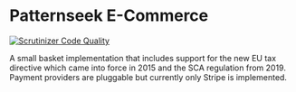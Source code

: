 # Patternseek E-Commerce

[![Scrutinizer Code Quality](https://scrutinizer-ci.com/g/patternseek/ecommerce/badges/quality-score.png?b=master)](https://scrutinizer-ci.com/g/patternseek/ecommerce/?branch=master)

A small basket implementation that includes support for the new EU tax directive which came into force in 2015 and the SCA regulation from 2019. Payment providers are pluggable but currently only Stripe is implemented.
